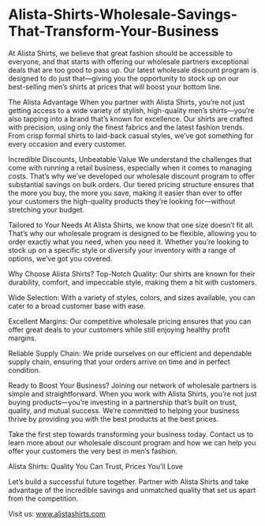 # Alista-Shirts-Wholesale-Savings-That-Transform-Your-Business
At Alista Shirts, we believe that great fashion should be accessible to everyone, and that starts with offering our wholesale partners exceptional deals that are too good to pass up. Our latest wholesale discount program is designed to do just that—giving you the opportunity to stock up on our best-selling men’s shirts at prices that will boost your bottom line.

The Alista Advantage
When you partner with Alista Shirts, you’re not just getting access to a wide variety of stylish, high-quality men’s shirts—you’re also tapping into a brand that’s known for excellence. Our shirts are crafted with precision, using only the finest fabrics and the latest fashion trends. From crisp formal shirts to laid-back casual styles, we’ve got something for every occasion and every customer.

Incredible Discounts, Unbeatable Value
We understand the challenges that come with running a retail business, especially when it comes to managing costs. That’s why we’ve developed our wholesale discount program to offer substantial savings on bulk orders. Our tiered pricing structure ensures that the more you buy, the more you save, making it easier than ever to offer your customers the high-quality products they’re looking for—without stretching your budget.

Tailored to Your Needs
At Alista Shirts, we know that one size doesn’t fit all. That’s why our wholesale program is designed to be flexible, allowing you to order exactly what you need, when you need it. Whether you’re looking to stock up on a specific style or diversify your inventory with a range of options, we’ve got you covered.

Why Choose Alista Shirts?
Top-Notch Quality: Our shirts are known for their durability, comfort, and impeccable style, making them a hit with customers.

Wide Selection: With a variety of styles, colors, and sizes available, you can cater to a broad customer base with ease.

Excellent Margins: Our competitive wholesale pricing ensures that you can offer great deals to your customers while still enjoying healthy profit margins.

Reliable Supply Chain: We pride ourselves on our efficient and dependable supply chain, ensuring that your orders arrive on time and in perfect condition.

Ready to Boost Your Business?
Joining our network of wholesale partners is simple and straightforward. When you work with Alista Shirts, you’re not just buying products—you’re investing in a partnership that’s built on trust, quality, and mutual success. We’re committed to helping your business thrive by providing you with the best products at the best prices.

Take the first step towards transforming your business today. Contact us to learn more about our wholesale discount program and how we can help you offer your customers the very best in men’s fashion.

Alista Shirts: Quality You Can Trust, Prices You’ll Love

Let’s build a successful future together. Partner with Alista Shirts and take advantage of the incredible savings and unmatched quality that set us apart from the competition.

Visit us: www.alistashirts.com
